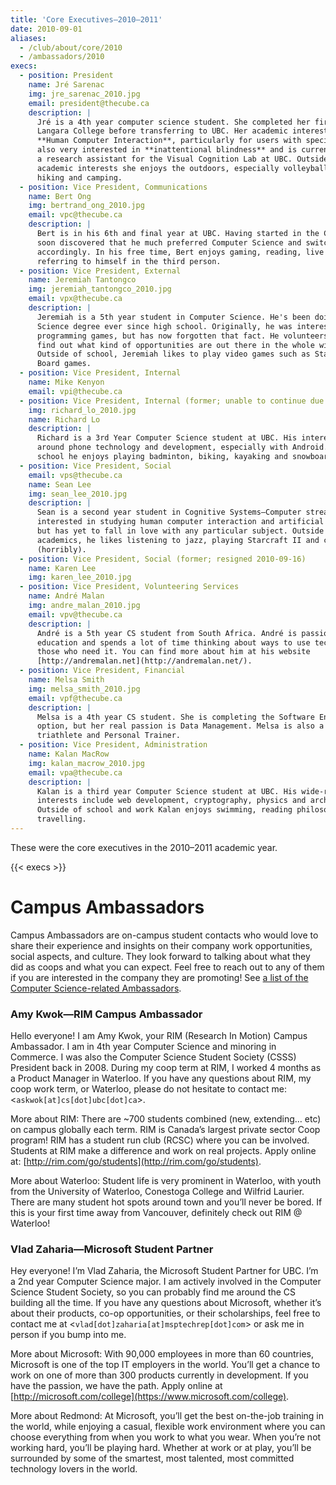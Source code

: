 ```yaml
---
title: 'Core Executives—2010–2011'
date: 2010-09-01
aliases:
  - /club/about/core/2010
  - /ambassadors/2010
execs:
  - position: President
    name: Jré Sarenac
    img: jre_sarenac_2010.jpg
    email: president@thecube.ca
    description: |
      Jré is a 4th year computer science student. She completed her first two years at
      Langara College before transferring to UBC. Her academic interests include
      **Human Computer Interaction**, particularly for users with special needs. She's
      also very interested in **inattentional blindness** and is currently working as
      a research assistant for the Visual Cognition Lab at UBC. Outside of her
      academic interests she enjoys the outdoors, especially volleyball, snowboarding,
      hiking and camping.
  - position: Vice President, Communications
    name: Bert Ong
    img: bertrand_ong_2010.jpg
    email: vpc@thecube.ca
    description: |
      Bert is in his 6th and final year at UBC. Having started in the Cogs program, he
      soon discovered that he much preferred Computer Science and switched major
      accordingly. In his free time, Bert enjoys gaming, reading, live music and
      referring to himself in the third person.
  - position: Vice President, External
    name: Jeremiah Tantongco
    img: jeremiah_tantongco_2010.jpg
    email: vpx@thecube.ca
    description: |
      Jeremiah is a 5th year student in Computer Science. He's been doing his Computer
      Science degree ever since high school. Originally, he was interested in
      programming games, but has now forgotten that fact. He volunteers as the VPX to
      find out what kind of opportunities are out there in the whole wide world.
      Outside of school, Jeremiah likes to play video games such as Starcraft 2 and
      Board games.
  - position: Vice President, Internal
    name: Mike Kenyon
    email: vpi@thecube.ca
  - position: Vice President, Internal (former; unable to continue due to co-op)
    img: richard_lo_2010.jpg
    name: Richard Lo
    description: |
      Richard is a 3rd Year Computer Science student at UBC. His interests revolve
      around phone technology and development, especially with Android. Outside of
      school he enjoys playing badminton, biking, kayaking and snowboarding.
  - position: Vice President, Social
    email: vps@thecube.ca
    name: Sean Lee
    img: sean_lee_2010.jpg
    description: |
      Sean is a second year student in Cognitive Systems—Computer stream. He's
      interested in studying human computer interaction and artificial intelligence,
      but has yet to fall in love with any particular subject. Outside of his
      academics, he likes listening to jazz, playing Starcraft II and cooking
      (horribly).
  - position: Vice President, Social (former; resigned 2010-09-16)
    name: Karen Lee
    img: karen_lee_2010.jpg
  - position: Vice President, Volunteering Services
    name: André Malan
    img: andre_malan_2010.jpg
    email: vpv@thecube.ca
    description: |
      André is a 5th year CS student from South Africa. André is passionate about
      education and spends a lot of time thinking about ways to use technology to help
      those who need it. You can find more about him at his website
      [http://andremalan.net](http://andremalan.net/).
  - position: Vice President, Financial
    name: Melsa Smith
    img: melsa_smith_2010.jpg
    email: vpf@thecube.ca
    description: |
      Melsa is a 4th year CS student. She is completing the Software Engineering
      option, but her real passion is Data Management. Melsa is also a distance
      triathlete and Personal Trainer.
  - position: Vice President, Administration
    name: Kalan MacRow
    img: kalan_macrow_2010.jpg
    email: vpa@thecube.ca
    description: |
      Kalan is a third year Computer Science student at UBC. His wide-ranging
      interests include web development, cryptography, physics and architecture.
      Outside of school and work Kalan enjoys swimming, reading philosophy and
      travelling.
---
```


These were the core executives in the 2010–2011 academic year.

{{< execs >}}

# Campus Ambassadors

Campus Ambassadors are on-campus student contacts who would love to share their
experience and insights on their company work opportunities, social aspects, and
culture. They look forward to talking about what they did as coops and what you
can expect. Feel free to reach out to any of them if you are interested in the
company they are promoting! See
[a list of the Computer Science-related Ambassadors](/ambassadors).

### Amy Kwok—RIM Campus Ambassador

Hello everyone! I am Amy Kwok, your RIM (Research In Motion) Campus Ambassador.
I am in 4th year Computer Science and minoring in Commerce. I was also the
Computer Science Student Society (CSSS) President back in 2008. During my coop
term at RIM, I worked 4 months as a Product Manager in Waterloo. If you have any
questions about RIM, my coop work term, or Waterloo, please do not hesitate to
contact me: <`askwok[at]cs[dot]ubc[dot]ca`\>.

More about RIM: There are ~700 students combined (new, extending… etc) on campus
globally each term. RIM is Canada’s largest private sector Coop program! RIM has
a student run club (RCSC) where you can be involved. Students at RIM make a
difference and work on real projects. Apply online at:
[http://rim.com/go/students](http://rim.com/go/students).

More about Waterloo: Student life is very prominent in Waterloo, with youth from
the University of Waterloo, Conestoga College and Wilfrid Laurier. There are
many student hot spots around town and you’ll never be bored. If this is your
first time away from Vancouver, definitely check out RIM @ Waterloo!

### Vlad Zaharia—Microsoft Student Partner

Hey everyone! I’m Vlad Zaharia, the Microsoft Student Partner for UBC. I’m a 2nd
year Computer Science major. I am actively involved in the Computer Science
Student Society, so you can probably find me around the CS building all the
time. If you have any questions about Microsoft, whether it’s about their
products, co-op opportunities, or their scholarships, feel free to contact me at
<`vlad[dot]zaharia[at]msptechrep[dot]com`\> or ask me in person if you bump into
me.

More about Microsoft: With 90,000 employees in more than 60 countries, Microsoft
is one of the top IT employers in the world. You’ll get a chance to work on one
of more than 300 products currently in development. If you have the passion, we
have the path. Apply online at
[http://microsoft.com/college](https://www.microsoft.com/college).

More about Redmond: At Microsoft, you’ll get the best on-the-job training in the
world, while enjoying a casual, flexible work environment where you can choose
everything from when you work to what you wear. When you’re not working hard,
you’ll be playing hard. Whether at work or at play, you’ll be surrounded by some
of the smartest, most talented, most committed technology lovers in the world.
